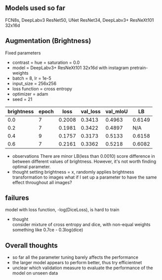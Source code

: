 ## Models used so far
FCN8s, DeepLabv3 ResNet50, UNet ResNet34, DeepLabv3+ ResNeXt101 32x16d

## Augmentation (Brightness)
Fixed parameters
- contrast = hue = saturation = 0.0
- model = DeepLabv3+ ResNeXt101 32x16d with instagram pretrain-weights
- batch = 8, lr = 1e-5
- input_size = 256x256
- loss function = cross entropy
- optimizer = adam
- seed = 21

|brightness|epoch|loss|val_loss|val_mIoU|LB|
|---|---|---|---|---|---|
|0.0|7|0.2008|0.3413|0.4963|0.6149|
|0.2|7|0.1981|0.3422|0.4897|N/A|
|0.4|9|0.1757|0.3173|0.5133|0.6158|
|0.6|7|0.2161|0.3362|0.5218|0.6082|
- observations
There are minor LB(less than 0.0010) score difference in between 
different values of brightness. However, it's not worth finding optimal
parameter.<br>
- thought
setting brightness = x, randomly applies brightness transformation to images what if I set up a parameter to have the same effect throughout all images?

## failures
model with loss function, -log(DiceLoss), is hard to train <br>
- thought <br>
consider mixture of cross entropy and dice, with non-equal weights something like 0.7ce - 0.3log(dice)

## Overall thoughts
- so far all the parameter tuning barely affects the performance <br>
- the larger model appears to perform better, thus try efficientnet <br>
- unclear which validation measure to evaluate the performance of the model on unseen data
